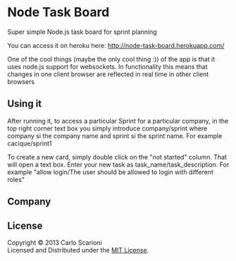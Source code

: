 Node Task Board
======================
Super simple Node.js task board for sprint planning

You can access it on heroku here: http://node-task-board.herokuapp.com/

One of the cool things (maybe the only cool thing :)) of the app is that it uses node.js support for websockets. In functionality this means that changes in one client browser are reflected in real time in other client browsers

Using it
------
After running it, to access a particular Sprint for a particular company, in the top right corner text box you simply introduce company/sprint  where company si the company name and sprint si the sprint name. For example cacique/sprint1

To create a new card, simply double click on the "not started" column. That will open a text box. Enter your new task as task_name/task_description. For example "allow login/The user should be allowed to login with different roles"


Company
--------
  [image]: http://www.caciquetechnologies.co.uk/uploads/1/3/5/3/135381/1356613741.png "Cacique"


License
----------
Copyright &copy; 2013 Carlo Scarioni  
Licensed and Distributed under the [MIT License][mit].  

[MIT]: http://www.opensource.org/licenses/mit-license.php
